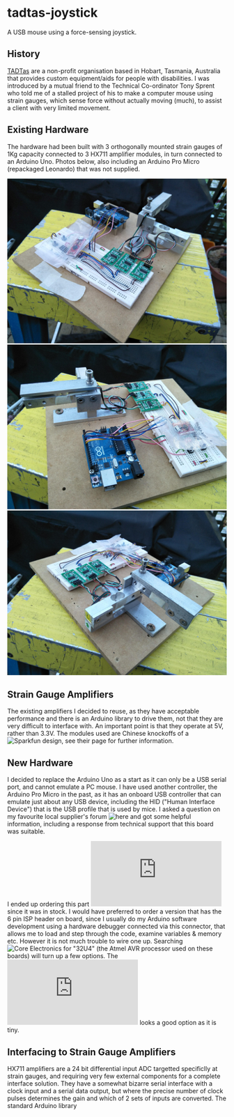 # tadtas-joystick
A USB mouse using a force-sensing joystick.

## History
[TADTas](http://tadtas.org.au) are a non-profit organisation based in Hobart, Tasmania, Australia that provides custom equipment/aids for people with disabilities. I was introduced by a mutual friend to the Technical Co-ordinator Tony Sprent who told me of a stalled project of his to make a computer mouse using strain gauges, which sense force without actually moving (much), to assist a client with very limited movement. 

## Existing Hardware
The hardware had been built with 3 orthogonally mounted strain gauges of 1Kg capacity connected to 3 HX711 amplifier modules, in turn connected to an Arduino Uno. Photos below, also including an Arduino Pro Micro (repackaged Leonardo) that was not supplied.

![1](/docs/tadtas-joystick-hw-orig-1.jpg) ![2](/docs/tadtas-joystick-hw-orig-2.jpg) ![3](/docs/tadtas-joystick-hw-orig-3.jpg) 

## Strain Gauge Amplifiers
The existing amplifiers I decided to reuse, as they have acceptable performance and there is an Arduino library to drive them, not that they are very difficult to interface with. An important point is that they operate at 5V, rather than 3.3V. The modules used are Chinese knockoffs of a ![Sparkfun design](https://www.sparkfun.com/products/13879), see their page for further information.

## New Hardware
I decided to replace the Arduino Uno as a start as it can only be a USB serial port, and cannot emulate a PC mouse. I have used another controller, the Arduino Pro Micro in the past, as it has an onboard USB controller that can emulate just about any USB device, including the HID ("Human Interface Device") that is the USB profile that is used by mice. I asked a question on my favourite local supplier's forum ![here](https://forum.core-electronics.com.au/t/arduino-for-mouse-emulation/10406) and got some helpful information, including a response from technical support that this board was suitable.

I ended up ordering this part ![Pro Micro - 5V/16MHz](https://core-electronics.com.au/pro-micro-5v-16mhz.html) since it was in stock. I would have preferred to order a version that has the 6 pin ISP header on board, since I usually do my Arduino software development using a hardware debugger connected via this connector, that allows me to load and step through the code, examine variables & memory etc. However it is not much trouble to wire one up. Searching ![Core Electronics](https://core-electronics.com.au) for "32U4" (the Atmel AVR processor used on these boards) will turn up a few options. The ![A-Star 32U4 Micro](https://core-electronics.com.au/a-star-32u4-micro.html) looks a good option as it is tiny.

## Interfacing to Strain Gauge Amplifiers
HX711 amplifiers are a 24 bit differential input ADC targetted specificlly at strain gauges, and requiring very few external components for a complete interface solution. They have a somewhat bizarre serial interface with a clock input and a serial data output, but where the precise number of clock pulses determines the gain and which of 2 sets of inputs are converted. The standard Arduino library 